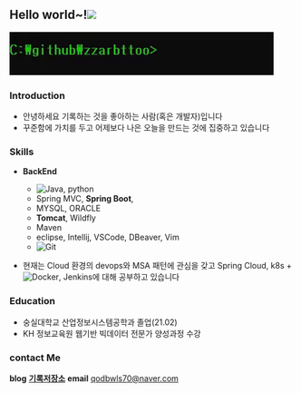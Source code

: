 
<div>
<h2>Hello world~!<img src="https://raw.githubusercontent.com/aemmadi/aemmadi/master/wave.gif" width="30px">
</h2>
</div>

<img src="./gifs/zzarbttoo_hello.gif">

### Introduction
- 안녕하세요 기록하는 것을 좋아하는 사람(혹은 개발자)입니다
- 꾸준함에 가치를 두고 어제보다 나은 오늘을 만드는 것에 집중하고 있습니다

### Skills 
-   <b>BackEnd</b>
      - ![Java](https://img.shields.io/badge/-java-E34A86?style=flat-square&logo=java), python
      - Spring MVC, <b>Spring Boot</b>, 
      - MYSQL, ORACLE 
      - <b>Tomcat</b>, Wildfly 
      - Maven
      - eclipse, Intellij, VSCode, DBeaver, Vim
      - ![Git](https://img.shields.io/badge/-Git-black?style=flat-square&logo=git)

- 현재는 Cloud 환경의 devops와 MSA 패턴에 관심을 갖고 Spring Cloud, k8s + ![Docker](https://img.shields.io/badge/-Docker-black?style=flat-square&logo=docker), Jenkins에 대해 공부하고 있습니다 
### Education

- 숭실대학교 산업정보시스템공학과 졸업(21.02)
- KH 정보교육원 웹기반 빅데이터 전문가 양성과정 수강 

### contact Me 

<b>blog</b> <a href = "https://blog.naver.com/qodbwls70"><b>기록저장소</b></a>
<b>email</b> qodbwls70@naver.com


  